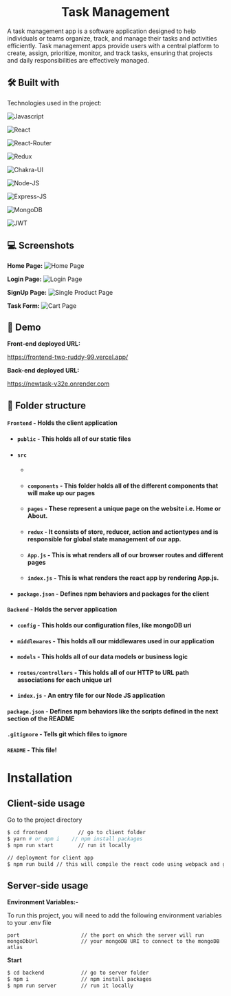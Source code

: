 <h1 align="center" id="title">Task Management</h1>
A task management app is a software application designed to help individuals or teams organize, 
track, and manage their tasks and activities efficiently. 
Task management apps provide users with a central platform to create, assign, prioritize, monitor,
and track tasks, ensuring that projects and daily responsibilities are effectively managed.


## 🛠 Built with 

Technologies used in the project:

![Javascript](https://img.shields.io/badge/JavaScript-323330?style=for-the-badge&amp;logo=javascript&amp;logoColor=F7DF1E)

![React](https://img.shields.io/badge/React-20232A?style=for-the-badge&amp;logo=react&amp;logoColor=61DAFB)

![React-Router](https://img.shields.io/badge/React_Router-CA4245?style=for-the-badge&amp;logo=react-router&amp;logoColor=white)

![Redux](https://img.shields.io/badge/Redux-593D88?style=for-the-badge&amp;logo=redux&amp;logoColor=white)

![Chakra-UI](https://img.shields.io/badge/Chakra--UI-319795?style=for-the-badge&amp;logo=chakra-ui&amp;logoColor=white)

![Node-JS](https://img.shields.io/badge/Node.js-339933?style=for-the-badge&amp;logo=nodedotjs&amp;logoColor=white)

![Express-JS](https://img.shields.io/badge/Express.js-000000?style=for-the-badge&amp;logo=express&amp;logoColor=white)

![MongoDB](https://img.shields.io/badge/MongoDB-4EA94B?style=for-the-badge&amp;logo=mongodb&amp;logoColor=white)

![JWT](https://img.shields.io/badge/JWT-black?style=for-the-badge&amp;logo=JSON%20web%20tokens)

## 💻 Screenshots

**Home Page:**
![Home Page]((https://user-images.githubusercontent.com/49484642/214049412-b62130c6-f19b-449f-9b22-43a99cf41774.png))

**Login Page:**
![Login Page]((https://github.com/Gurjazz18/company-assignment/assets/96822665/bc7cefa9-845b-4683-ab88-9372a9e55132)
)



**SignUp Page:**
![Single Product Page]((https://github.com/Gurjazz18/company-assignment/assets/96822665/5408e38c-f3eb-436e-8318-f00e511610a4)
)

**Task Form:**
![Cart Page]((https://github.com/Gurjazz18/company-assignment/assets/96822665/4f703e5e-e788-47cd-958e-24a8fcc563e4)
)





## 🚀 Demo

**Front-end deployed URL:**

https://frontend-two-ruddy-99.vercel.app/

**Back-end deployed URL:**

https://newtask-v32e.onrender.com

##  📁 Folder structure
#### `Frontend` - Holds the client application
- #### `public` - This holds all of our static files
- #### `src`
    -
    - #### `components` - This folder holds all of the different components that will make up our pages
    - #### `pages` - These represent a unique page on the website i.e. Home or About. 
    - #### `redux` - It consists of store, reducer, action and actiontypes and is responsible for global state management of our app.
    - #### `App.js` - This is what renders all of our browser routes and different pages
    - #### `index.js` - This is what renders the react app by rendering App.js.
- #### `package.json` - Defines npm behaviors and packages for the client
#### `Backend` - Holds the server application
- #### `config` - This holds our configuration files, like mongoDB uri
- #### `middlewares` - This holds all our middlewares used in our application
- #### `models` - This holds all of our data models or business logic
- #### `routes/controllers` - This holds all of our HTTP to URL path associations for each unique url
- #### `index.js` - An entry file for our Node JS application
#### `package.json` - Defines npm behaviors like the scripts defined in the next section of the README
#### `.gitignore` - Tells git which files to ignore
#### `README` - This file!
# Installation


## Client-side usage

Go to the project directory

```bash
$ cd frontend          // go to client folder
$ yarn # or npm i    // npm install packages
$ npm run start        // run it locally

// deployment for client app
$ npm run build // this will compile the react code using webpack and generate a folder called docs in the root level
```
## Server-side usage

**Environment Variables:-**

To run this project, you will need to add the following environment variables to your .env file

```
port                    // the port on which the server will run
mongoDbUrl              // your mongoDB URI to connect to the mongoDB atlas

```

**Start**

```bash
$ cd backend            // go to server folder
$ npm i                 // npm install packages
$ npm run server        // run it locally
```
